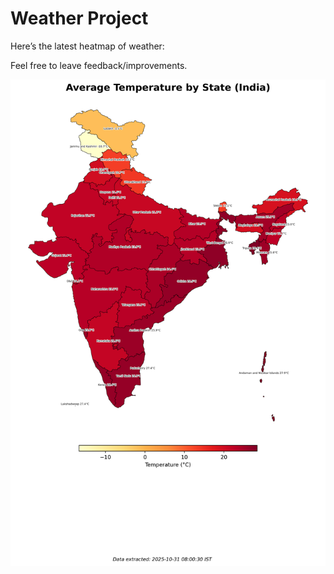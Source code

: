 # Weather Project

Here’s the latest heatmap of weather:

Feel free to leave feedback/improvements.

![India Heatmap](docs/assets/india_heatmap.png?v=041F48)
